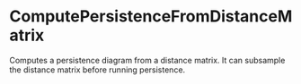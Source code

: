 # ComputePersistenceFromDistanceMatrix
Computes a persistence diagram from a distance matrix. It can subsample the distance matrix before running persistence.
